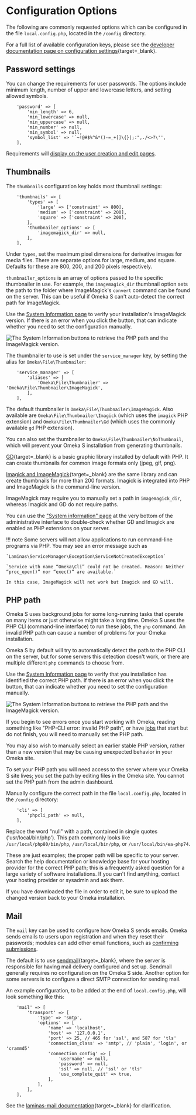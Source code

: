 # Configuration Options

The following are commonly requested options which can be configured in the file `local.config.php`, located in the `/config` directory. 

For a full list of available configuration keys, please see the [developer documentation page on configuration settings](https://omeka.org/s/docs/developer/configuration/){target=_blank}. 

## Password settings
You can change the requirements for user passwords. The options include minimum length, number of upper and lowercase letters, and setting allowed symbols.

```
    'password' => [
        'min_length' => 6,
        'min_lowercase' => null,
        'min_uppercase' => null,
        'min_number' => null,
        'min_symbol' => null,
        'symbol_list' => '`~!@#$%^&*()-=_+[]\{}|;:",./<>?\'',
    ],
```
Requirements will [display on the user creation and edit pages](admin/users.md#password).



## Thumbnails

The `thumbnails` configuration key holds most thumbnail settings:

```
    'thumbnails' => [
        'types' => [
            'large' => ['constraint' => 800],
            'medium' => ['constraint' => 200],
            'square' => ['constraint' => 200],
        ],
        'thumbnailer_options' => [
            'imagemagick_dir' => null,
        ],
    ],
```

Under `types`, set the maximum pixel dimensions for derivative images for media files. There are separate options for large, medium, and square. Defaults for these are 800, 200, and 200 pixels respectively.

`thumbnailer_options` is an array of options passed to the specific thumbnailer in use. For example, the `imagemagick_dir` thumbnail option sets the path to the folder where ImageMagick's `convert` command can be found on the server. This can be useful if Omeka S can't auto-detect the correct path for ImageMagick.

Use the [System Information page](admin-dashboard.md#system-information) to verify your installation's ImageMagick version. If there is an error when you click the button, that can indicate whether you need to set the configuration manually.

![The System Information buttons to retrieve the PHP path and the ImageMagick version.](../files/systeminfo_buttons.png)

The thumbnailer to use is set under the `service_manager` key, by setting the
alias for `Omeka\File\Thumbnailer`:

```
    'service_manager' => [
        'aliases' => [
            'Omeka\File\Thumbnailer' => 'Omeka\File\Thumbnailer\ImageMagick',
        ],
    ],
```

The default thumbnailer is `Omeka\File\Thumbnailer\ImageMagick`. Also available are `Omeka\File\Thumbnailer\Imagick` (which uses the `imagick` PHP extension) and `Omeka\File\Thumbnailer\Gd` (which uses the commonly available `gd` PHP extension).

You can also set the thumbnailer to `Omeka\File\Thumbnailer\NoThumbnail`, which will prevent your Omeka S installation from generating thumbnails. 

[GD](https://secure.php.net/manual/en/intro.image.php){target=_blank} is a basic graphic library installed by default with PHP. It can create thumbnails for common image formats only (jpeg, gif, png). 

[Imagick and ImageMagick](https://www.imagemagick.org){target=_blank} are the same library and can create thumbnails for more than 200 formats. Imagick is integrated into PHP and ImageMagick is the command-line version. 

ImageMagick may require you to manually set a path in `imagemagick_dir`, whereas Imagick and GD do not require paths.

You can use the ["System information" page](admin-dashboard.md#system-information) at the very bottom of the administrative interface to double-check whether GD and Imagick are enabled as PHP extensions on your server.

!!! note
	Some servers will not allow applications to run command-line programs via PHP. You may see an error message such as 

	`Laminas\ServiceManager\Exception\ServiceNotCreatedException`

	`Service with name “Omeka\Cli” could not be created. Reason: Neither “proc_open()” nor “exec()” are available.`

	In this case, ImageMagick will not work but Imagick and GD will.

## PHP path

Omeka S uses background jobs for some long-running tasks that operate on many items or just otherwise might take a long time. Omeka S uses the PHP CLI (command-line interface) to run these jobs, the `php` command. An invalid PHP path can cause a number of problems for your Omeka installation. 

Omeka S by default will try to automatically detect the path to the PHP CLI on the server, but for some servers this detection doesn't work, or there are multiple different `php` commands to choose from. 

Use the [System Information page](admin-dashboard.md#system-information) to verify that you installation has identified the correct PHP path. If there is an error when you click the button, that can indicate whether you need to set the configuration manually.

![The System Information buttons to retrieve the PHP path and the ImageMagick version.](../files/systeminfo_buttons.png)

If you begin to see errors once you start working with Omeka, reading something like "PHP-CLI error: invalid PHP path", or have [jobs](admin/jobs.md) that start but do not finish, you will need to manually set the PHP path.

You may also wish to manually select an earlier stable PHP version, rather than a new version that may be causing unexpected behavior in your Omeka site.

To set your PHP path you will need access to the server where your Omeka S site lives; you set the path by editing files in the Omeka site. You cannot set the PHP path from the admin dashboard.

Manually configure the correct path in the file `local.config.php`, located in the `/config` directory:

```
    'cli' => [
        'phpcli_path' => null,
    ],
```

Replace the word "null" with a path, contained in single quotes ('usr/local/bin/php'). This path commonly looks like `/usr/local/php80/bin/php`, `/usr/local/bin/php`, or `/usr/local/bin/ea-php74`.

These are just examples; the proper path will be specific to your server. Search the help documentation or knowledge base for your hosting provider for the correct PHP path; this is a frequently asked question for a large variety of software installations. If you can't find anything, contact your hosting provider or sysadmin and ask them.

If you have downloaded the file in order to edit it, be sure to upload the changed version back to your Omeka installation.

## Mail

The `mail` key can be used to configure how Omeka S sends emails. Omeka sends emails to users upon registration and when they reset their passwords; modules can add other email functions, such as [confirming submissions](modules/collecting.md). 

The default is to use [sendmail](https://en.wikipedia.org/wiki/Sendmail){target=_blank}, where the server is responsible for having mail delivery configured and set up. Sendmail generally requires no configuration on the Omeka S side. Another option for some servers is to configure a direct SMTP connection for sending mail. 

An example configuration, to be added at the end of `local.config.php`, will look something like this:

```
    'mail' => [
        'transport' => [
            'type' => 'smtp',
            'options' => [
                'name' => 'localhost',
                'host' => '127.0.0.1',
                'port' => 25, // 465 for 'ssl', and 587 for 'tls'
                'connection_class' => 'smtp', // 'plain', 'login', or 'crammd5'
                'connection_config' => [
                    'username' => null,
                    'password' => null,
                    'ssl' => null, // 'ssl' or 'tls'
                    'use_complete_quit' => true,
                ],
            ],
        ],
    ],
```

See the [laminas-mail documentation](https://docs.laminas.dev/laminas-mail/transport/smtp-options/){target=_blank} for clarification.